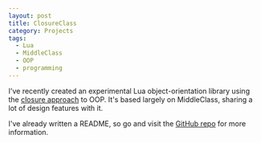```yaml
---
layout: post
title: ClosureClass
category: Projects
tags:
  - Lua
  - MiddleClass
  - OOP
  - programming
---
```


I've recently created an experimental Lua object-orientation library using the [closure approach](http://lua-users.org/wiki/ObjectOrientationClosureApproach) to OOP. It's based largely on MiddleClass, sharing a lot of design features with it.

I've already written a README, so go and visit the [GitHub repo](https://github.com/BlackBulletIV/closureclass#readme) for more information.
